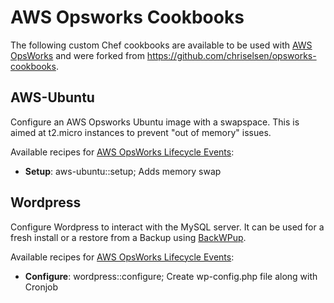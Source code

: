 # AWS Opsworks Cookbooks

The following custom Chef cookbooks are available to be used with [AWS OpsWorks](http://aws.amazon.com/opsworks/) and were forked from https://github.com/chriselsen/opsworks-cookbooks.

## AWS-Ubuntu

Configure an AWS Opsworks Ubuntu image with a swapspace. This is aimed at t2.micro instances to prevent "out of memory" issues.

Available recipes for [AWS OpsWorks Lifecycle Events](http://docs.aws.amazon.com/opsworks/latest/userguide/workingcookbook-events.html):
* **Setup**: aws-ubuntu::setup; Adds memory swap


## Wordpress

Configure Wordpress to interact with the MySQL server. It can be used for a fresh install or a restore from a Backup using [BackWPup](http://wordpress.org/plugins/backwpup/).

Available recipes for [AWS OpsWorks Lifecycle Events](http://docs.aws.amazon.com/opsworks/latest/userguide/workingcookbook-events.html):
* **Configure**: wordpress::configure; Create wp-config.php file along with Cronjob
